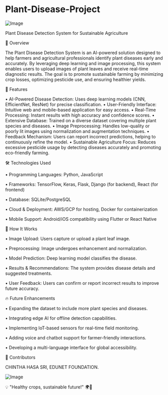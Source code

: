 # Plant-Disease-Project
![Image](https://github.com/user-attachments/assets/9ad90e19-64e6-46ba-b86b-771e3aedbdbd)

Plant Disease Detection System for Sustainable Agriculture

🌱 Overview

The Plant Disease Detection System is an AI-powered solution designed to help farmers and agricultural professionals identify plant diseases early and accurately. By leveraging deep learning and image processing, this system enables users to upload images of plant leaves and receive real-time diagnostic results. The goal is to promote sustainable farming by minimizing crop losses, optimizing pesticide use, and ensuring healthier yields.

🚀 Features

•	AI-Powered Disease Detection: Uses deep learning models (CNN, EfficientNet, ResNet) for precise classification.
•	User-Friendly Interface: Intuitive web and mobile-based application for easy access.
•	Real-Time Processing: Instant results with high accuracy and confidence scores.
•	Extensive Database: Trained on a diverse dataset covering multiple plant species and diseases.
•	Image Preprocessing: Handles low-quality or poorly lit images using normalization and augmentation techniques.
•	Feedback Mechanism: Users can report incorrect predictions, helping to continuously refine the model.
•	Sustainable Agriculture Focus: Reduces excessive pesticide usage by detecting diseases accurately and promoting eco-friendly farming.

🛠️ Technologies Used

•	Programming Languages: Python, JavaScript

•	Frameworks: TensorFlow, Keras, Flask, Django (for backend), React (for frontend)

•	Database: SQLite/PostgreSQL

•	Cloud & Deployment: AWS/GCP for hosting, Docker for containerization

•	Mobile Support: Android/iOS compatibility using Flutter or React Native

📖 How It Works

•	Image Upload: Users capture or upload a plant leaf image.

•	Preprocessing: Image undergoes enhancement and normalization.

•	Model Prediction: Deep learning model classifies the disease.

•	Results & Recommendations: The system provides disease details and suggested treatments.

•	User Feedback: Users can confirm or report incorrect results to improve future accuracy.

🔥 Future Enhancements

•	Expanding the dataset to include more plant species and diseases.

•	Integrating edge AI for offline detection capabilities.

•	Implementing IoT-based sensors for real-time field monitoring.

•	Adding voice and chatbot support for farmer-friendly interactions.

•	Developing a multi-language interface for global accessibility.


🤝 Contributors

CHINTHA HASA SRI,
EDUNET FOUNDATION.


![Image](https://github.com/user-attachments/assets/873702a6-6dd6-46e4-9342-a5a469b6cb26)


💡 "Healthy crops, sustainable future!" 🌍🌾

